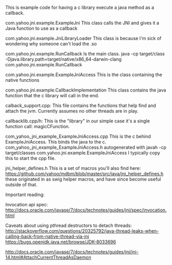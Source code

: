This is example code for having a c library execute a java method as a callback.


com.yahoo.jni.example.ExampleJni  This class calls the JNI and gives it a Java function to use as a callback

com.yahoo.jni.example.JniLibraryLoader  This class is because I'm sick of wondering why someone can't load the .so

com.yahoo.jni.example.RunCallback Is the main class.  java -cp target/class -Djava.library.path=target/native/x86_64-darwin-clang com.yahoo.jni.example.RunCallback

com.yahoo.jni.example.ExampleJniAccess  This is the class containing the native functions

com.yahoo.jni.example.CallbackImplementation This class contains the java function that the c library will call in the end.

calback_support.cpp: This file contains the functions that help find and attach the jvm.  Currently assumes no other threads are in play.

callbacklib.cpp/h:  This is the "library" in our simple case it's a single function call: magicCFunction.

com_yahoo_jni_example_ExampleJniAccess.cpp  This is the c behind ExampleJniAccess.  This binds the java to the c.
com_yahoo_jni_example_ExampleJniAccess.h  autogenerated with javah -cp target/classes com.yahoo.jni.example.ExampleJniAccess   I typically copy this to start the cpp file.

jni_helper_defines.h  This is a set of macros you'll also find here: https://github.com/yahoo/mdbm/blob/master/src/java/jni_helper_defines.h  these originated in as swig helper macros, and have since
become useful outside of that.

Important reading:

Invocation api spec:
http://docs.oracle.com/javase/7/docs/technotes/guides/jni/spec/invocation.html


Caveats about using pthread destructors to detach threads:
http://stackoverflow.com/questions/20325792/java-thread-leaks-when-calling-back-from-native-thread-via-jni
https://bugs.openjdk.java.net/browse/JDK-8033696

http://docs.oracle.com/javase/7/docs/technotes/guides/jni/jni-14.html#AttachCurrentThreadAsDaemon




